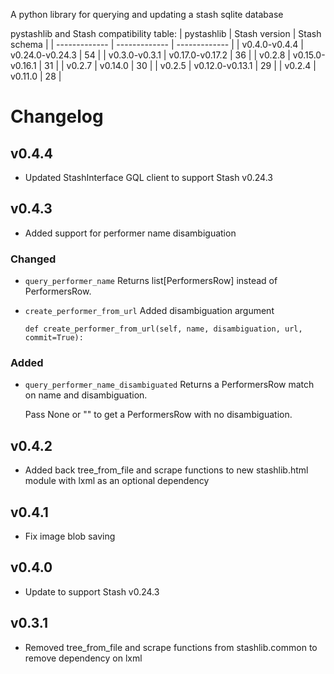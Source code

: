 A python library for querying and updating a stash sqlite database

pystashlib and Stash compatibility table:
| pystashlib | Stash version | Stash schema |
| ------------- | ------------- | ------------- |
| v0.4.0-v0.4.4 | v0.24.0-v0.24.3 | 54 |
| v0.3.0-v0.3.1 | v0.17.0-v0.17.2 | 36 |
| v0.2.8 | v0.15.0-v0.16.1 | 31 |
| v0.2.7 | v0.14.0 | 30 |
| v0.2.5 | v0.12.0-v0.13.1 | 29 |
| v0.2.4 | v0.11.0 | 28 |

# Changelog

## v0.4.4
* Updated StashInterface GQL client to support Stash v0.24.3

## v0.4.3
*  Added support for performer name disambiguation

### Changed
* `query_performer_name` Returns list[PerformersRow] instead of PerformersRow.
* `create_performer_from_url` Added disambiguation argument

   `def create_performer_from_url(self, name, disambiguation, url, commit=True):`

### Added
* `query_performer_name_disambiguated` Returns a PerformersRow match on name and disambiguation.

   Pass None or "" to get a PerformersRow with no disambiguation.

## v0.4.2
*  Added back tree_from_file and scrape functions to new stashlib.html module with lxml as an optional dependency

## v0.4.1
* Fix image blob saving

## v0.4.0
* Update to support Stash v0.24.3

## v0.3.1
* Removed tree_from_file and scrape functions from stashlib.common to remove dependency on lxml